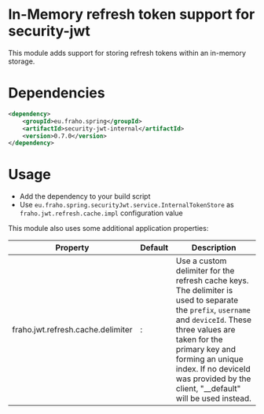 # In-Memory refresh token support for security-jwt

This module adds support for storing refresh tokens within an in-memory storage.

# Dependencies
```xml
<dependency>
    <groupId>eu.fraho.spring</groupId>
    <artifactId>security-jwt-internal</artifactId>
    <version>0.7.0</version>
</dependency>
```

# Usage
* Add the dependency to your build script
* Use ```eu.fraho.spring.securityJwt.service.InternalTokenStore``` as ```fraho.jwt.refresh.cache.impl``` configuration value

This module also uses some additional application properties:

| Property                                 | Default        | Description   |
|------------------------------------------|----------------|---------------|
| fraho.jwt.refresh.cache.delimiter        | :              | Use a custom delimiter for the refresh cache keys. The delimiter is used to separate the ```prefix```, ```username``` and ```deviceId```. These three values are taken for the primary key and forming an unique index. If no deviceId was provided by the client, "__default" will be used instead.|
